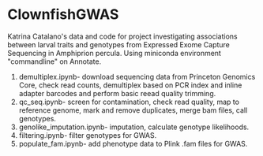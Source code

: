 # ClownfishGWAS
Katrina Catalano's data and code for project investigating associations between larval traits and genotypes from Expressed Exome Capture Sequencing in Amphiprion percula. Using miniconda environment "commandline" on Annotate.
1. demultiplex.ipynb- download sequencing data from Princeton Genomics Core, check read counts, demultiplex based on PCR index and inline adapter barcodes and perform basic reead quality trimming.
2. qc_seq.ipynb- screen for contamination, check read quality, map to reference genome, mark and remove duplicates, merge bam files, call genotypes.
3. genolike_imputation.ipynb- imputation, calculate genotype likelihoods.
4. filtering.ipynb- filter genotypes for GWAS.
5. populate_fam.ipynb- add phenotype data to Plink .fam files for GWAS.

